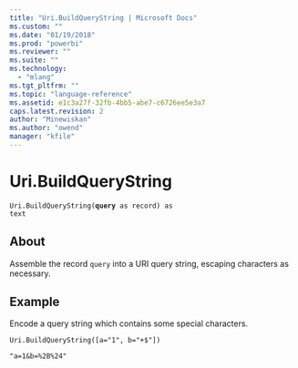 ```yaml
---
title: "Uri.BuildQueryString | Microsoft Docs"
ms.custom: ""
ms.date: "01/19/2018"
ms.prod: "powerbi"
ms.reviewer: ""
ms.suite: ""
ms.technology: 
  - "mlang"
ms.tgt_pltfrm: ""
ms.topic: "language-reference"
ms.assetid: e1c3a27f-32fb-4bb5-abe7-c6726ee5e3a7
caps.latest.revision: 2
author: "Minewiskan"
ms.author: "owend"
manager: "kfile"
---
```

# Uri.BuildQueryString
<code>Uri.BuildQueryString(**query** as record) as text</code>
## About
Assemble the record <code>query</code> into a URI query string, escaping characters as necessary.

## Example 
Encode a query string which contains some special characters.

<code>Uri.BuildQueryString([a="1", b="+$"])</code>

<code>"a=1&b=%2B%24"</code>

